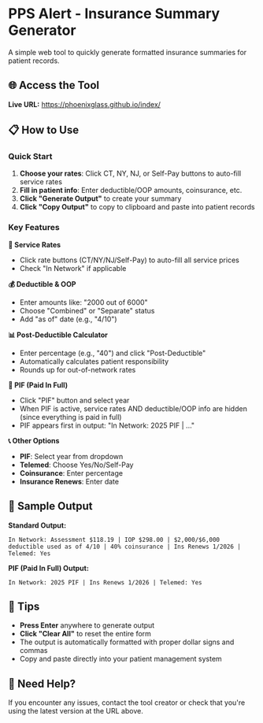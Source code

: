 # PPS Alert - Insurance Summary Generator

A simple web tool to quickly generate formatted insurance summaries for patient records.

## 🌐 Access the Tool
**Live URL:** https://phoenixglass.github.io/index/

## 📋 How to Use

### Quick Start
1. **Choose your rates**: Click CT, NY, NJ, or Self-Pay buttons to auto-fill service rates
2. **Fill in patient info**: Enter deductible/OOP amounts, coinsurance, etc.
3. **Click "Generate Output"** to create your summary
4. **Click "Copy Output"** to copy to clipboard and paste into patient records

### Key Features

**🏥 Service Rates**
- Click rate buttons (CT/NY/NJ/Self-Pay) to auto-fill all service prices
- Check "In Network" if applicable

**💰 Deductible & OOP**
- Enter amounts like: "2000 out of 6000" 
- Choose "Combined" or "Separate" status
- Add "as of" date (e.g., "4/10")

**📊 Post-Deductible Calculator**
- Enter percentage (e.g., "40") and click "Post-Deductible"
- Automatically calculates patient responsibility
- Rounds up for out-of-network rates

**🏥 PIF (Paid In Full)**
- Click "PIF" button and select year
- When PIF is active, service rates AND deductible/OOP info are hidden (since everything is paid in full)
- PIF appears first in output: "In Network: 2025 PIF | ..."

**📞 Other Options**
- **PIF**: Select year from dropdown
- **Telemed**: Choose Yes/No/Self-Pay
- **Coinsurance**: Enter percentage
- **Insurance Renews**: Enter date

## 📝 Sample Output

**Standard Output:**
```
In Network: Assessment $118.19 | IOP $298.00 | $2,000/$6,000 deductible used as of 4/10 | 40% coinsurance | Ins Renews 1/2026 | Telemed: Yes
```

**PIF (Paid In Full) Output:**
```
In Network: 2025 PIF | Ins Renews 1/2026 | Telemed: Yes
```

## 🚀 Tips
- **Press Enter** anywhere to generate output
- **Click "Clear All"** to reset the entire form
- The output is automatically formatted with proper dollar signs and commas
- Copy and paste directly into your patient management system

## 🔧 Need Help?
If you encounter any issues, contact the tool creator or check that you're using the latest version at the URL above.
